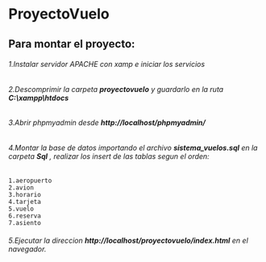 # ProyectoVuelo
## Para montar el proyecto:
###### 1.Instalar servidor APACHE con xamp e iniciar los servicios
###### 2.Descomprimir la carpeta **proyectovuelo** y guardarlo en la ruta **C:\xampp\htdocs**
###### 3.Abrir phpmyadmin desde **http://localhost/phpmyadmin/** 
###### 4.Montar la base de datos importando el archivo **sistema_vuelos.sql** en la carpeta **Sql** , realizar los insert de las tablas segun el orden:
```
1.aeropuerto
2.avion
3.horario
4.tarjeta
5.vuelo
6.reserva
7.asiento
```
###### 5.Ejecutar la direccion **http://localhost/proyectovuelo/index.html** en el navegador.
